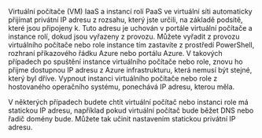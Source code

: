 Virtuální počítače (VM) IaaS a instancí rolí PaaS ve virtuální síti automaticky přijímat privátní IP adresu z rozsahu, který jste určili, na základě podsítě, které jsou připojeny k. Tuto adresu je uchován v portále virtuální počítače a instance rolí, dokud jsou vyřazeny z provozu. Můžete vyřadit z provozu virtuálního počítače nebo role instance tím zastavíte z prostředí PowerShell, rozhraní příkazového řádku Azure nebo portálu Azure. V takových případech po spuštění instance virtuálního počítače nebo role, znovu ho přijme dostupnou IP adresu z Azure infrastrukturu, která nemusí být stejné, který byl dříve. Vypnout instanci virtuálního počítače nebo role z hostovaného operačního systému, ponechává IP adresu, kterou měla.  

V některých případech budete chtít virtuální počítač nebo instanci role má statickou IP adresu, například pokud virtuální počítač bude běžet DNS nebo řadič domény bude. Můžete tak učinit nastavením statickou privátní IP adresu.

